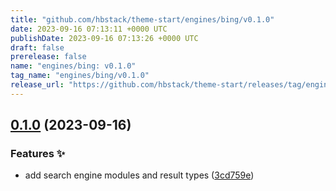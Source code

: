 ```yaml
---
title: "github.com/hbstack/theme-start/engines/bing/v0.1.0"
date: 2023-09-16 07:13:11 +0000 UTC
publishDate: 2023-09-16 07:13:26 +0000 UTC
draft: false
prerelease: false
name: "engines/bing: v0.1.0"
tag_name: "engines/bing/v0.1.0"
release_url: "https://github.com/hbstack/theme-start/releases/tag/engines/bing/v0.1.0"
---
```


## [0.1.0](https://github.com/hbstack/theme-start/compare/engines/bing-v0.0.1...engines/bing/v0.1.0) (2023-09-16)


### Features ✨

* add search engine modules and result types ([3cd759e](https://github.com/hbstack/theme-start/commit/3cd759e9e54a76485517aa84f4b81c1e2c66d89d))
